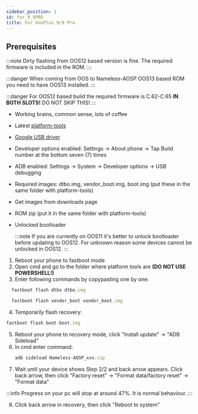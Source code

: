 ```yaml
---
sidebar_position: 1
id: for_9_9PRO
title: For OnePlus 9/9 Pro
---
```


## Prerequisites

:::note
Dirty flashing from OOS12 based version is fine. The required firmware is included in the ROM.
:::

:::danger
When coming from OOS to Nameless-AOSP OOS13 based ROM you need to have OOS13 installed.
:::

:::danger
  For OOS12 based build the required firmware is C.62-C.65 **IN BOTH SLOTS!** DO NOT SKIP THIS!
:::

- Working brains, common sense, lots of coffee
  
- Latest [platform-tools](https://dl.google.com/android/repository/platform-tools-latest-windows.zip)
- [Google USB driver](https://dl.google.com/android/repository/latest_usb_driver_windows.zip)
- Developer options enabled: Settings -> About phone -> Tap Build number at the bottom seven (7) times
- ADB enabled: Settings -> System -> Developer options -> USB debugging
- Required images: dtbo.img, vendor_boot.img, boot.img (put these in the same folder with platform-tools)
- Get images from downloads page
- ROM zip (put it in the same folder with platform-tools)
- Unlocked bootloader
  
  :::note
  If you are currently on OOS11 it's better to unlock bootloader before updating to OOS12. For unknown reason some devices cannot be unlocked in OOS12.
  ::: 
1. Reboot your phone to fastboot mode
2. Open cmd and go to the folder where platform tools are **(DO NOT USE POWERSHELL!)**
3. Enter following commands by copypasting one by one:
  ```js
    fastboot flash dtbo dtbo.img
  ```
  ```js
    fastboot flash vendor_boot vendor_boot.img
  ```

4. Temporarily flash recovery:
  ```js
  fastboot flash boot boot.img
  ```
5. Reboot your phone to recovery mode, click "Install update" -> "ADB Sideload"
6. In cmd enter command: 
   ```js
   adb sideload Nameless-AOSP_xxx.zip
   ```
7. Wait until your device shows Step 2/2 and back arrow appears. Click back arrow, then click "Factory reset" -> "Format data/factory reset" -> "Format data"

  :::info
  Progress on your pc will stop at around 47%. It is normal behaviour.
  :::

8. Click back arrow in recovery, then click "Reboot to system"
